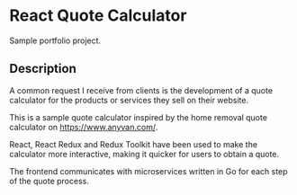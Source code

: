 # React Quote Calculator
Sample portfolio project.

## Description
A common request I receive from clients is the development of a quote calculator for the products or services they sell on their website.

This is a sample quote calculator inspired by the home removal quote calculator on https://www.anyvan.com/.

React, React Redux and Redux Toolkit have been used to make the calculator more interactive, making it quicker for users to obtain a quote.

The frontend communicates with microservices written in Go for each step of the quote process.
